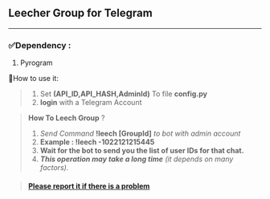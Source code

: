 ## Leecher Group for Telegram 

---

### ✅Dependency :

1.  Pyrogram 

🔴How to use it:

> 1.  Set **(API\_ID,API\_HASH,AdminId)** To file **config.py**
> 2.  **login** with a Telegram Account

> **How To Leech Group** ?
> 
> 1.  _Send Command_ **!leech \[GroupId\]** _to bot with admin account_ 
> 2.  **Example : !leech -1022121215445**
> 3.  **Wait for the bot to send you the list of user IDs for that chat.**
> 4.  _**This operation may take a long time** (it depends on many factors)._

> #### [Please report it if there is a problem](https://github.com/miticyber/LeecherBot/issues)
